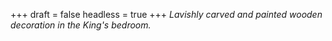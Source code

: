 
+++
draft = false
headless = true
+++
_Lavishly carved and painted wooden decoration in the King's bedroom._
